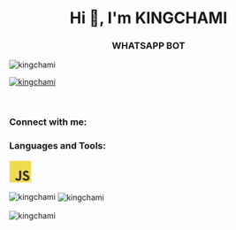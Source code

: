 
<h1 align="center">Hi 👋, I'm KINGCHAMI</h1>
<h3 align="center">WHATSAPP BOT</h3>

<p align="left"> <img src="https://komarev.com/ghpvc/?username=kingchami&label=Profile%20views&color=0e75b6&style=flat" alt="kingchami" /> </p>

<p align="left"> <a href="https://github.com/ryo-ma/github-profile-trophy"><img src="https://github-profile-trophy.vercel.app/?username=kingchami" alt="kingchami" /></a> </p>

<p align="left"> <a href="https://twitter.com/" target="blank"><img src="https://img.shields.io/twitter/follow/?logo=twitter&style=for-the-badge" alt="" /></a> </p>

<h3 align="left">Connect with me:</h3>
<p align="left">
</p>

<h3 align="left">Languages and Tools:</h3>
<p align="left"> <a href="https://developer.mozilla.org/en-US/docs/Web/JavaScript" target="_blank" rel="noreferrer"> <img src="https://raw.githubusercontent.com/devicons/devicon/master/icons/javascript/javascript-original.svg" alt="javascript" width="40" height="40"/> </a> </p>

<p><img align="left" src="https://github-readme-stats.vercel.app/api/top-langs?username=kingchami&show_icons=true&locale=en&layout=compact" alt="kingchami" /></p>

<p>&nbsp;<img align="center" src="https://github-readme-stats.vercel.app/api?username=kingchami&show_icons=true&locale=en" alt="kingchami" /></p>

<p><img align="center" src="https://github-readme-streak-stats.herokuapp.com/?user=kingchami&" alt="kingchami" /></p>


